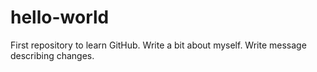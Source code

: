 # hello-world
First repository to learn GitHub.
Write a bit about myself.
Write message describing changes.

